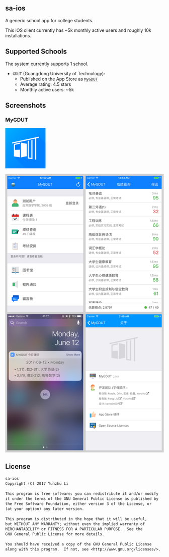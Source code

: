 ## sa-ios

A generic school app for college students.

This iOS client currently has ~5k monthly active users and roughly 10k installations.

## Supported Schools

The system currently supports 1 school.

- `GDUT` (Guangdong University of Technology):
  - Published on the App Store as [`MyGDUT`](https://itunes.apple.com/cn/app/id616723635)
  - Average rating: 4.5 stars
  - Monthly active users: ~5k

## Screenshots

### MyGDUT
<img src="assets/gdut/icons/appicon_2.png" width="128">

![Screenshots](assets/gdut/screenshots/combined.png)

## License
```
sa-ios
Copyright (C) 2017 Yunzhu Li

This program is free software: you can redistribute it and/or modify
it under the terms of the GNU General Public License as published by
the Free Software Foundation, either version 3 of the License, or
(at your option) any later version.

This program is distributed in the hope that it will be useful,
but WITHOUT ANY WARRANTY; without even the implied warranty of
MERCHANTABILITY or FITNESS FOR A PARTICULAR PURPOSE.  See the
GNU General Public License for more details.

You should have received a copy of the GNU General Public License
along with this program.  If not, see <http://www.gnu.org/licenses/>.
```
